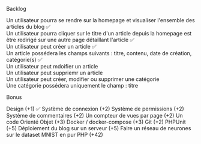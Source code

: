 Backlog

Un utilisateur pourra se rendre sur la homepage et visualiser l'ensemble des articles du blog ✅
<br>
Un utilisateur pourra cliquer sur le titre d'un article depuis la homepage est être redirigé sur une autre 
page détaillant l'article ✅
<br>
Un utilisateur peut créer un article ✅
<br>
Un article possédera les champs suivants : titre, contenu, date de création, catégorie(s) ✅
<br>
Un utilisateur peut mdoifier un article
<br>
Un utilisateur peut suppriemr un article
<br>
Un utilisateur peut créer, modifier ou supprimer une catégorie
<br>
Une catégorie possédera uniquement le champ : titre

Bonus

Design (+1) ✅
Système de connexion (+2)
Système de permissions (+2)
Système de commentaires (+2)
Un compteur de vues par page (+2)
Un code Orienté Objet (+3)
Docker / docker-compose (+3)
Git (+2)
PHPUnit (+5)
Déploiement du blog sur un serveur (+5)
Faire un réseau de neurones sur le dataset MNIST en pur PHP (+42)

